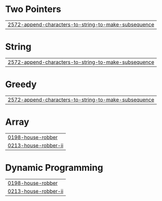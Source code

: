 # Two Pointers
|  |
| ------- |
| [2572-append-characters-to-string-to-make-subsequence](https://github.com/Shubhamm1211/LeetCode/tree/master/2572-append-characters-to-string-to-make-subsequence) |


# String
|  |
| ------- |
| [2572-append-characters-to-string-to-make-subsequence](https://github.com/Shubhamm1211/LeetCode/tree/master/2572-append-characters-to-string-to-make-subsequence) |
# Greedy
|  |
| ------- |
| [2572-append-characters-to-string-to-make-subsequence](https://github.com/Shubhamm1211/LeetCode/tree/master/2572-append-characters-to-string-to-make-subsequence) |
# Array
|  |
| ------- |
| [0198-house-robber](https://github.com/Shubhamm1211/LeetCode/tree/master/0198-house-robber) |
| [0213-house-robber-ii](https://github.com/Shubhamm1211/LeetCode/tree/master/0213-house-robber-ii) |
# Dynamic Programming
|  |
| ------- |
| [0198-house-robber](https://github.com/Shubhamm1211/LeetCode/tree/master/0198-house-robber) |
| [0213-house-robber-ii](https://github.com/Shubhamm1211/LeetCode/tree/master/0213-house-robber-ii) |